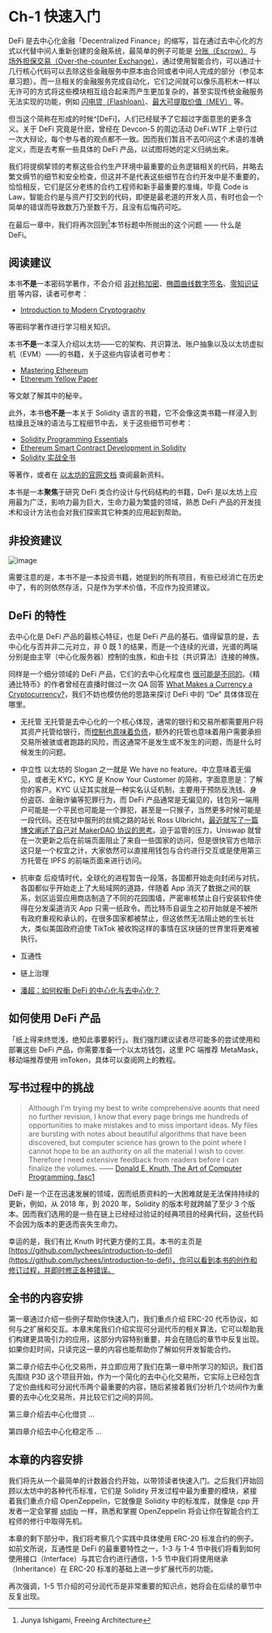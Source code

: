 # Ch-1 快速入门

DeFi 是去中心化金融「Decentralized Finance」的缩写，旨在通过去中心化的方式以代替中间人重新创建的金融系统，最简单的例子可能是 [分账（Escrow）](/Ch-1%20%E5%BF%AB%E9%80%9F%E5%85%A5%E9%97%A8/Problems.html#_1-1-%E5%88%86%E8%B4%A6%E5%90%88%E7%BA%A6-escrow) 与 [场外担保交易（Over-the-counter Exchange）](/Ch-1%20快速入门/Problems.html#_1-2-场外担保交易合约-secured-otc-exchange-contract)，通过使用智能合约，可以通过十几行核心代码可以去除这些金融服务中原本由合同或者中间人完成的部分（参见本章习题）。而一旦相关的金融服务完成自动化，它们之间就可以像乐高积木一样以无许可的方式将这些模块相互组合起来而产生更加复杂的，甚至实现传统金融服务无法实现的功能，例如 [闪电贷（Flashloan）]()、[最大可提取价值（MEV）](https://ethereum.org/zh/developers/docs/mev/) 等。

但当这个简称在形成的时候^[DeFi]，人们已经赋予了它超过字面意思的更多含义。关于 DeFi 究竟是什麽，曾经在 Devcon-5 的周边活动 DeFi.WTF 上举行过一次大辩论，每个参与者的观点都不一致。因而我们暂且不去叩问这个术语的准确定义，而是去考察一些具体的 DeFi 产品，以试图将她的定义归纳出来。

[^Defi]: 狭义的 DeFi 通常指使用区块链技术，特别是以以太坊为代表的智能合约作为主要场所的金融协议，而广义的 DeFi 则甚至不要求区块链技术，只要金融服务方提供的基础设施足够开放，因而后者又被称之为开放式金融（Open Finance）。

我们将提纲挈领的考察这些合约生产环境中最重要的业务逻辑相关的代码，并略去繁文缛节的细节和安全检查，但这并不是代表这些细节在合约开发中是不重要的，恰恰相反，它们是区分老练的合约工程师和新手最重要的准绳，毕竟 Code is Law，智能合约是与资产打交到的代码，即便是最老道的开发人员，有时也会一个简单的错误而导致数万乃至数千万，且没有后悔药可吃。

在最后一章中，我们将再次回到[^Junya]本节标题中所抛出的这个问题 —— 什么是 DeFi。

[^Junya]: Junya Ishigami, Freeing Architecture

## 阅读建议

本书**不是**一本密码学著作，不会介绍 [非对称加密](https://en.wikipedia.org/wiki/Public-key_cryptography)、[椭圆曲线数字签名](https://en.wikipedia.org/wiki/Elliptic_Curve_Digital_Signature_Algorithm)、[零知识证明](https://en.wikipedia.org/wiki/Zero-knowledge_proof) 等内容，读者可参考：
- [Introduction to Modern Cryptography]()

等密码学著作进行学习相关知识。

本书**不是**一本深入介绍以太坊——它的架构、共识算法、账户抽象以及以太坊虚拟机（EVM）——的书籍，关于这些内容读者可参考：
- [Mastering Ethereum](https://github.com/ethereumbook/ethereumbook)
- [Ethereum Yellow Paper](https://ethereum.github.io/yellowpaper/paper.pdf)

等文献了解其中的秘辛。

此外，本书**也不是**一本关于 Solidity 语言的书籍，它不会像这类书籍一样浸入到枯燥且乏味的语法与工程细节中去，关于这些细节可参考：
- [Solidity Programming Essentials]()
- [Ethereum Smart Contract Development in Solidity]()
- [Solidity 实战全书](https://www.books.com.tw/products/0010928889)

等著作，或者在 [以太坊的官网文档](https://docs.soliditylang.org/) 查阅最新资料。

本书是一本**聚焦**于研究 DeFi 类合约设计与代码结构的书籍，DeFi 是以太坊上应用最为广泛，影响力最为巨大，生命力最为繁盛的领域，熟悉 DeFi 产品的开发技术和设计方法也会对我们探索其它种类的应用起到帮助。


## 非投资建议 

![image](https://user-images.githubusercontent.com/2507027/190898973-c4dc61d0-c845-4287-95af-d9c8263713bb.png)

需要注意的是，本书不是一本投资书籍，她提到的所有项目，有些已经消亡在历史中了，有的则依然存活，只是作为学术价值，不应作为投资建议。




## DeFi 的特性

去中心化是 DeFi 产品的最核心特征，也是 DeFi 产品的基石。值得留意的是，去中心化与否并非二元对立，非 0 既 1 的结果，而是一个连续的光谱，光谱的两端分别是由主宰（中心化服务器）控制的虫族，和由卡拉（共识算法）连接的神族。

同样是一个细分领域的 DeFi 产品，它们的去中心化程度也 [很可能是不同的](https://orange.xyz/p/393)。《精通比特币》的作者曾经在直播时做过一次 QA 回答 [What Makes a Currency a Cryptocurrency?](https://www.youtube.com/watch?v=HX99C7NCWaM)，我们不妨也模仿他的思路来探讨 DeFi 中的 “De” 具体体现在哪里。

- 无托管
无托管是去中心化的一个核心体现，通常的银行和交易所都需要用户将其资产托管给银行，而[控制也意味着负债](https://vitalik.ca/general/2019/05/09/control_as_liability.html)，额外的托管也意味着用户需要承担交易所被骇或者跑路的风险，而这通常不是发生或不发生的问题，而是什么时候发生的问题。

- 中立性
以太坊的 Slogan 之一就是 We have no feature。中立意味着无偏见，或者无 KYC，KYC 是 Know Your Customer 的简称，字面意思是：了解你的客户。KYC 认证其实就是一种实名认证机制，主要用于预防反洗钱、身份盗窃、金融诈骗等犯罪行为，而 DeFi 产品通常是无偏见的，钱包另一端用户可能是一个平民也可能是一个罪犯，甚至是一只猴子，当然更多时候可能是一段代码。还在狱中服刑的丝绸之路的站长 Ross Ulbricht，[最近就写了一篇博文阐述了自己对 MakerDAO 协议的思考](https://medium.com/@RossUlbricht/remaking-the-maker-protocol-4b29f879f11)。迫于监管的压力，Uniswap 就曾在一次更新之后在前端页面阻止了来自一些国家的访问，但是很快官方也暗示这只是一个权宜之计，大家依然可以直接用钱包与合约进行交互或是使用第三方托管在 IPFS 的前端页面来进行访问。

- 抗审查
后疫情时代，全球化的进程暂告一段落，各国都开始走向封闭与对抗，各国都似乎开始走上了大局域网的道路，伴随着 App 消灭了数据之间的联系，划区运营应用商店制造了不同的花园围墙，严密审核禁止自行安装软件使得在分发渠道消灭 App 只需一纸政令。而比特币自诞生之初开始就是不被所有政府重视和承认的，在很多国家都被禁止，但这依然无法阻止她的生长壮大，类似美国政府迫使 TikTok 被收购这样的事情在区块链的世界里将更难被执行。

- 互通性

- 链上治理

- [潘超：如何权衡 DeFi 的中心化与去中心化？](https://www.chainnews.com/articles/009361859090.htm)

## 如何使用 DeFi 产品

「纸上得来终觉浅，绝知此事要躬行」。我们强烈建议读者尽可能多的尝试使用和部署这些 DeFi 产品，你需要准备一个以太坊钱包，这里 PC 端推荐 MetaMask，移动端推荐使用 imToken，具体可以查阅网上的教程。


## 写书过程中的挑战

> Although I'm trying my best to write comprehensive aounts that need no further revision, I know that every page brings me hundreds of opportunities to make mistakes and to miss important ideas. My files are bursting with notes about beautiful algorithms that have been discovered, but computer science has grown to the point where I cannot hope to be an authority on all the material I wish to cover. Therefore I need extensive feedback from readers before I can finalize the volumes.
—— [Donald E. Knuth, The Art of Computer Programming, fasc1](http://www.cs.utsa.edu/~wagner/knuth/)

DeFi 是一个正在迅速发展的领域，因而纸质资料的一大困难就是无法保持持续的更新，例如，从 2018 年，到 2020 年，Solidity 的版本号就跨越了至少 3 个版本。因而我们选用的是一些在链上已经经过验证的经典项目的经典代码，这些代码不会因为版本的更迭而丧失生命力。

幸运的是，我们有比 Knuth 时代更方便的工具。本书的主页是 [https://github.com/lychees/introduction-to-defi](https://github.com/lychees/introduction-to-defi)，你可以看到本书的创作和修订过程，并即时修正各种错误。

## 全书的内容安排

第一章通过介绍一些例子帮助你快速入门，我们重点介绍 ERC-20 代币协议，如何与之扩展和交互。本章末尾我们介绍实现可分润代币的相关算法，它可以帮助我们构建更具吸引力的应用，这部分内容特别重要，并会在随后的章节中反复出现。如果你赶时间，只读完这一章的内容也能帮助你了解如何开发智能合约。

第二章介绍去中心化交易所，并立即应用了我们在第一章中所学习的知识。我们首先围绕 P3D 这个项目开始，作为一个简化的去中心化交易所，它实际上已经包含了定价曲线和可分润代币两个最重要的内容，随后紧接着我们分析几个坊间作为重要的去中心化交易所，并比较它们之间的异同。

第三章介绍去中心化借贷 ...

第四章介绍去中心化稳定币 ...

## 本章的内容安排

我们将先从一个最简单的计数器合约开始，以带领读者快速入门。之后我们开始回顾以太坊中的各种代币标准，它们是 Solidity 开发过程中最为重要的模块，紧接着我们重点介绍 OpenZeppelin，它就像是 Solidity 中的标准库，就像是 cpp 开发者一定会掌握 [stdlib](https://en.cppreference.com/w/cpp) 一样，熟悉和掌握 OpenZeppelin 将会让你在智能合约工程师的修行中取得先机。

本章的剩下部分中，我们将考察几个实践中具体使用 ERC-20 标准合约的例子。如前文所说，互通性是 DeFi 的最重要特性之一，1-3 与 1-4 节中我们将看到如何使用接口（Interface）与其它合约进行通信，1-5 节中我们将使用继承（Inheritance）在 ERC-20 标准的基础上进一步扩展代币的功能。

再次强调，1-5 节介绍的可分润代币是非常重要的知识点，她将会在后续的章节中反复出现。


